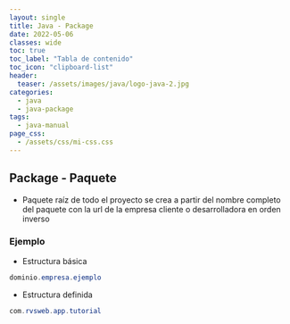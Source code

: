 ```yaml
---
layout: single
title: Java - Package
date: 2022-05-06
classes: wide
toc: true
toc_label: "Tabla de contenido"
toc_icon: "clipboard-list"
header:
  teaser: /assets/images/java/logo-java-2.jpg
categories:
  - java
  - java-package
tags:
  - java-manual
page_css: 
  - /assets/css/mi-css.css
---
```


## Package - Paquete

* Paquete raíz de todo el proyecto se crea a partir del nombre completo del paquete con la url de la empresa cliente o desarrolladora en orden inverso

### Ejemplo

* Estructura básica

```java
dominio.empresa.ejemplo
```

* Estructura definida

```java
com.rvsweb.app.tutorial
```

